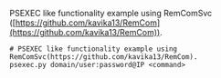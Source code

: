 
PSEXEC like functionality example using RemComSvc ([https://github.com/kavika13/RemCom](https://github.com/kavika13/RemCom)).

```shell
# PSEXEC like functionality example using RemComSvc(https://github.com/kavika13/RemCom).
psexec.py domain/user:password@IP <command>
```
